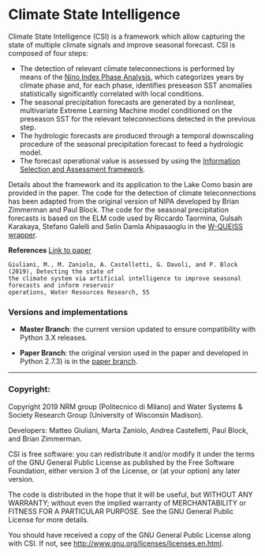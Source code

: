 # Climate State Intelligence
Climate State Intelligence (CSI) is a framework which allow capturing the state of multiple climate signals and improve seasonal forecast. CSI is composed of four steps:  
- The detection of relevant climate teleconnections is performed by means of the [Nino Index Phase Analysis](https://agupubs.onlinelibrary.wiley.com/doi/full/10.1002/2015WR017644), which categorizes years by climate phase and, for each phase, identifies preseason SST anomalies statistically significantly correlated with local conditions.
- The seasonal precipitation forecasts are generated by a nonlinear, multivariate Extreme Learning Machine model conditioned on the preseason SST for the relevant teleconnections detected in the previous step.
- The hydrologic forecasts are produced through a temporal downscaling procedure of the seasonal precipitation forecast to feed a hydrologic model.
- The forecast operational value is assessed by using the [Information Selection and Assessment framework](https://agupubs.onlinelibrary.wiley.com/doi/full/10.1002/2015WR017044).

Details about the framework and its application to the Lake Como basin are provided in the paper. The code for the detection of climate teleconnections has been adapted from the original version of NIPA developed by Brian Zimmerman and Paul Block. The code for the seasonal precipitation forecasts is based on the ELM code used by Riccardo Taormina, Gulsah Karakaya, Stefano Galelli and Selin Damla Ahipasaoglu in the [W-QUEISS wrapper](https://github.com/stefano-galelli/Matlab-Multi-objective-Feature-Selection).

**References** [Link to paper](https://agupubs.onlinelibrary.wiley.com/doi/10.1029/2019WR025035)
```
Giuliani, M., M. Zaniolo, A. Castelletti, G. Davoli, and P. Block (2019), Detecting the state of 
the climate system via artificial intelligence to improve seasonal forecasts and inform reservoir 
operations, Water Resources Research, 55
```

### Versions and implementations

- **Master Branch**: the current version updated to ensure compatibility with Python 3.X releases. 

- **Paper Branch**: the original version used in the paper and developed in Python 2.7.3) is in the [paper branch](https://github.com/mxgiuliani00/CSI/tree/Paper-Giuliani2019WRR). 

----
### Copyright:

Copyright 2019 NRM group (Politecnico di Milano) and Water Systems & Society Research Group (University of Wisconsin Madison).

Developers: Matteo Giuliani, Marta Zaniolo, Andrea Castelletti, Paul Block, and Brian Zimmerman.

CSI is free software: you can redistribute it and/or modify it under the terms of the GNU General Public License as published by the Free Software Foundation, either version 3 of the License, or (at your option) any later version.

The code is distributed in the hope that it will be useful, but WITHOUT ANY WARRANTY; without even the implied warranty of MERCHANTABILITY or FITNESS FOR A PARTICULAR PURPOSE.  See the GNU General Public License for more details.

You should have received a copy of the GNU General Public License along with CSI.  If not, see <http://www.gnu.org/licenses/licenses.en.html>.

